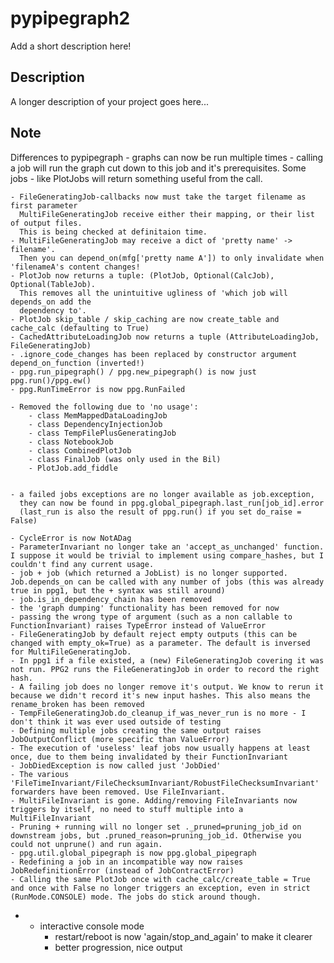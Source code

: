 # pypipegraph2


Add a short description here!


## Description

A longer description of your project goes here...


## Note

Differences to pypipegraph
	- graphs can now be run multiple times
	- calling a job will run the graph cut down to this job and it's prerequisites.
	  Some jobs - like PlotJobs will return something useful from the call.

	- FileGeneratingJob-callbacks now must take the target filename as first parameter
	  MultiFileGeneratingJob receive either their mapping, or their list of output files.
	  This is being checked at definitaion time.
	- MultiFileGeneratingJob may receive a dict of 'pretty name' -> filename'. 
	  Then you can depend_on(mfg['pretty name A']) to only invalidate when 'filenameA's content changes!
	- PlotJob now returns a tuple: (PlotJob, Optional(CalcJob), Optional(TableJob).
	  This removes all the unintuitive ugliness of 'which job will depends_on add the
	  dependency to'.
	- PlotJob skip_table / skip_caching are now create_table and cache_calc (defaulting to True)
	- CachedAttributeLoadingJob now returns a tuple (AttributeLoadingJob, FileGeneratingJob)
	- .ignore_code_changes has been replaced by constructor argument depend_on_function (inverted!)
	- ppg.run_pipegraph() / ppg.new_pipegraph() is now just ppg.run()/ppg.ew()
	- ppg.RunTimeError is now ppg.RunFailed

	- Removed the following due to 'no usage':
		- class MemMappedDataLoadingJob
		- class DependencyInjectionJob 
		- class TempFilePlusGeneratingJob 
		- class NotebookJob
		- class CombinedPlotJob
		- class FinalJob (was only used in the Bil)
		- PlotJob.add_fiddle

		
	- a failed jobs exceptions are no longer available as job.exception,
      they can now be found in ppg.global_pipegraph.last_run[job_id].error
	  (last_run is also the result of ppg.run() if you set do_raise = False)

	- CycleError is now NotADag
	- ParameterInvariant no longer take an 'accept_as_unchanged' function. I suppose it would be trivial to implement using compare_hashes, but I couldn't find any current usage.
	- job + job (which returned a JobList) is no longer supported. Job.depends_on can be called with any number of jobs (this was already true in ppg1, but the + syntax was still around)
	- job.is_in_dependency_chain has been removed
	- the 'graph dumping' functionality has been removed for now
	- passing the wrong type of argument (such as a non callable to FunctionInvariant) raises TypeError instead of ValueError
	- FileGeneratingJob by default reject empty outputs (this can be changed with empty_ok=True) as a parameter. The default is inversed for MultiFileGeneratingJob.
	- In ppg1 if a file existed, a (new) FileGeneratingJob covering it was not run. PPG2 runs the FileGeneratingJob in order to record the right hash.
	- A failing job does no longer remove it's output. We know to rerun it because we didn't record it's new input hashes. This also means the rename_broken has been removed
	- TempFileGeneratingJob.do_cleanup_if_was_never_run is no more - I don't think it was ever used outside of testing
	- Defining multiple jobs creating the same output raises JobOutputConflict (more specific than ValueError)
	- The execution of 'useless' leaf jobs now usually happens at least once, due to them being invalidated by their FunctionInvariant
	- JobDiedException is now called just 'JobDied'
	- The various 'FileTimeInvariant/FileChecksumInvariant/RobustFileChecksumInvariant' forwarders have been removed. Use FileInvariant.
	- MultiFileInvariant is gone. Adding/removing FileInvariants now triggers by itself, no need to stuff multiple into a MultiFileInvariant
	- Pruning + running will no longer set ._pruned=pruning_job_id on downstream jobs, but .pruned_reason=pruning_job_id. Otherwise you could not unprune() and run again.
	- ppg.util.global_pipegraph is now ppg.global_pipegraph
	- Redefining a job in an incompatible way now raises JobRedefinitionError (instead of JobContractError)
	- Calling the same PlotJob once with cache_calc/create_table = True and once with False no longer triggers an exception, even in strict (RunMode.CONSOLE) mode. The jobs do stick around though.
-
	- interactive console mode
		- restart/reboot is now 'again/stop_and_again' to make it clearer
		- better progression, nice output 
